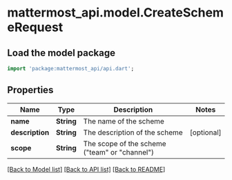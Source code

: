 # mattermost_api.model.CreateSchemeRequest

## Load the model package
```dart
import 'package:mattermost_api/api.dart';
```

## Properties
Name | Type | Description | Notes
------------ | ------------- | ------------- | -------------
**name** | **String** | The name of the scheme | 
**description** | **String** | The description of the scheme | [optional] 
**scope** | **String** | The scope of the scheme (\"team\" or \"channel\") | 

[[Back to Model list]](../README.md#documentation-for-models) [[Back to API list]](../README.md#documentation-for-api-endpoints) [[Back to README]](../README.md)


